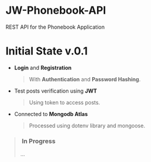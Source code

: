 
# JW-Phonebook-API
REST API for the Phonebook Application

# Initial State v.0.1

- **Login** and **Registration**
	>With **Authentication** and **Password Hashing**.
- Test posts verification using **JWT**
	>Using token to access posts.
- Connected to **Mongodb Atlas**
	>Processed using dotenv library and mongoose.

> ### <i class="fa fa-refresh fa-spin fa-1x"></i> &nbsp;**In Progress**
>...